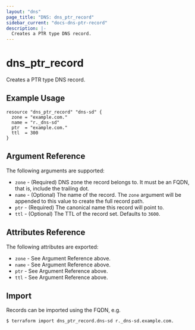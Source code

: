 ```yaml
---
layout: "dns"
page_title: "DNS: dns_ptr_record"
sidebar_current: "docs-dns-ptr-record"
description: |-
  Creates a PTR type DNS record.
---
```


# dns_ptr_record

Creates a PTR type DNS record.

## Example Usage

```hcl
resource "dns_ptr_record" "dns-sd" {
  zone = "example.com."
  name = "r._dns-sd"
  ptr  = "example.com."
  ttl  = 300
}
```

## Argument Reference

The following arguments are supported:

* `zone` - (Required) DNS zone the record belongs to. It must be an FQDN, that is, include the trailing dot.
* `name` - (Optional) The name of the record. The `zone` argument will be appended to this value to create the full record path.
* `ptr` - (Required) The canonical name this record will point to.
* `ttl` - (Optional) The TTL of the record set. Defaults to `3600`.

## Attributes Reference

The following attributes are exported:

* `zone` - See Argument Reference above.
* `name` - See Argument Reference above.
* `ptr` - See Argument Reference above.
* `ttl` - See Argument Reference above.

## Import

Records can be imported using the FQDN, e.g.

```
$ terraform import dns_ptr_record.dns-sd r._dns-sd.example.com.
```
